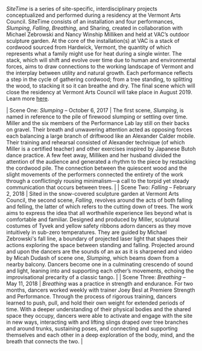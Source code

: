*SiteTime* is a series of site-specific, interdisciplinary projects conceptualized and performed during a residency at the Vermont Arts Council. SiteTime consists of an installation and four performances, *Slumping*, *Falling*, *Breathing*, and Sharing, created in collaboration with Michael Zebrowski and Nancy Winship Milliken and held at VAC’s outdoor sculpture garden. At the core of the installation(s) at VAC is a stack of cordwood sourced from Hardwick, Vermont, the quantity of which represents what a family might use for heat during a single winter. The stack, which will shift and evolve over time due to human and environmental forces, aims to draw connections to the working landscape of Vermont and the interplay between utility and natural growth. Each performance reflects a step in the cycle of gathering cordwood; from a tree standing, to splitting the wood, to stacking it so it can breathe and dry.  The final scene which will close the residency at Vermont Arts Council will take place in August 2019. Learn more [here](http://www.vermontartscouncil.org/about-us/sculpture-garden/SiteTime-events).

| Scene One: *Slumping* – October 6, 2017 | The first scene, *Slumping*, is named in reference to the pile of firewood slumping or settling over time. Miller and the six members of the Performance Lab lay still on their backs on gravel. Their breath and unwavering attention acted as opposing forces each balancing a large branch of driftwood like an Alexander Calder mobile. Their training and rehearsal consisted of Alexander technique (of which Miller is a certified teacher) and  other exercises inspired by Japanese Butoh dance practice. A few feet away, Milliken and her husband divided the attention of the audience and generated a rhythm to the piece by restacking the cordwood pile. The connection between the quiescent wood and the slight movements of the performers connected the entirety of the work through a conflictingly rousing minimalism—a call to the torpid yet steady communication that occurs between trees. |
| Scene Two: *Falling* – February 2, 2018 | Sited in the snow-covered sculpture garden at Vermont Arts Council, the second scene, *Falling*, revolves around the acts of both falling and felling, the latter of which refers to the cutting down of trees. The work aims to express the idea that all worthwhile experience lies beyond what is comfortable and familiar. Designed and produced by Miller, sculptural costumes of Tyvek and yellow safety ribbons adorn dancers as they move intuitively in sub-zero temperatures. They are guided by Michael Zebrowski's fall line, a boundary of projected laser light that shapes their actions exploring the space between standing and falling. Projected around and upon the dancers are the sounds of an ax as it is sharpened and video by Micah Dudash of scene one, *Slumping*, which beams down from a nearby balcony.  Dancers become one in a culminating crescendo of sound and light, leaning into and supporting each other’s movements, echoing the improvisational precarity of a classic tango. |
| Scene Three: *Breathing* – May 11, 2018 | *Breathing* was a practice in strength and endurance. For two months, dancers worked weekly with trainer Joey Besl at Premiere Strength and Performance. Through the process of rigorous training, dancers learned to push, pull, and hold their own weight for extended periods of time. With a deeper understanding of their physical bodies and the shared space they occupy, dancers were able to activate and engage with the site in new ways, interacting with and lifting slings draped over tree branches and around trunks, sustaining poses, and connecting and supporting themselves and each other in a deep exploration of the body, mind, and the breath that connects the two.  |
